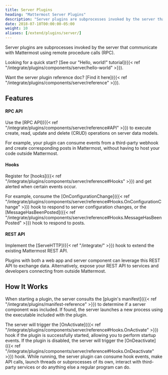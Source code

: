 ```yaml
---
title: Server Plugins
heading: "Mattermost Server Plugins"
description: "Server plugins are subprocesses invoked by the server that communicate with Mattermost using remote procedure calls (RPC)."
date: 2018-07-10T00:00:00-05:00
weight: 10
aliases: [/extend/plugins/server/]
---
```


Server plugins are subprocesses invoked by the server that communicate with Mattermost using remote procedure calls (RPC).

Looking for a quick start? [See our "Hello, world!" tutorial]({{< ref "/integrate/plugins/components/server/hello-world" >}}).

Want the server plugin reference doc? [Find it here]({{< ref "/integrate/plugins/components/server/reference" >}}).

## Features

#### RPC API

Use the [RPC API]({{< ref "/integrate/plugins/components/server/reference#API" >}}) to execute create, read, update and delete (CRUD) operations on server data models.

For example, your plugin can consume events from a third-party webhook and create corresponding posts in Mattermost, without having to host your code outside Mattermost.

#### Hooks

Register for [hooks]({{< ref "/integrate/plugins/components/server/reference#Hooks" >}}) and get alerted when certain events occur.

For example, consume the [OnConfigurationChange]({{< ref "/integrate/plugins/components/server/reference#Hooks.OnConfigurationChange" >}}) hook to respond to server configuration changes, or the [MessageHasBeenPosted]({{< ref "/integrate/plugins/components/server/reference#Hooks.MessageHasBeenPosted" >}}) hook to respond to posts.

#### REST API

Implement the [ServeHTTP]({{< ref "/integrate/" >}}) hook to extend the existing Mattermost REST API.

Plugins with both a web app and server component can leverage this REST API to exchange data. Alternatively, expose your REST API to services and developers connecting from outside Mattermost.

## How It Works

When starting a plugin, the server consults the [plugin's manifest]({{< ref "/integrate/plugins/manifest-reference" >}}) to determine if a server component was included. If found, the server launches a new process using the executable included with the plugin.

The server will trigger the [OnActivate]({{< ref "/integrate/plugins/components/server/reference#Hooks.OnActivate" >}}) hook if the plugin is successfully started, allowing you to perform startup events. If the plugin is disabled, the server will trigger the [OnDeactivate]({{< ref "/integrate/plugins/components/server/reference#Hooks.OnDeactivate" >}}) hook. While running, the server plugin can consume hook events, make API calls, launch threads or subprocesses of its own, interact with third-party services or do anything else a regular program can do.
